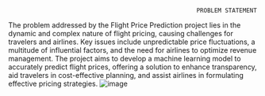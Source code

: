 
                                                         PROBLEM STATEMENT
The problem addressed by the Flight Price Prediction project lies in the dynamic and complex nature of flight pricing, causing challenges for travelers and airlines. Key issues include unpredictable price fluctuations, a multitude of influential factors, and the need for airlines to optimize revenue management. The project aims to develop a machine learning model to accurately predict flight prices, offering a solution to enhance transparency, aid travelers in cost-effective planning, and assist airlines in formulating effective pricing strategies.
![image](https://github.com/Rohitmallade/Flight-Price-Prediction/assets/101043511/09f7b7e1-0d9a-46d2-b453-6e1aaa2f4b6d)
